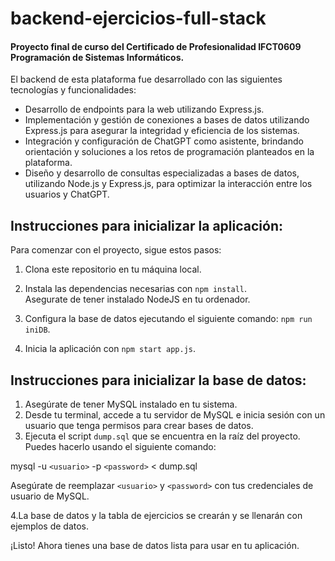 # backend-ejercicios-full-stack
#### Proyecto final de curso del Certificado de Profesionalidad IFCT0609 Programación de Sistemas Informáticos.
El backend de esta plataforma fue desarrollado con las siguientes tecnologías y funcionalidades:

- Desarrollo de endpoints para la web utilizando Express.js.
- Implementación y gestión de conexiones a bases de datos utilizando Express.js para asegurar la integridad y eficiencia de los sistemas.
- Integración y configuración de ChatGPT como asistente, brindando orientación y soluciones a los retos de programación planteados en la plataforma.
- Diseño y desarrollo de consultas especializadas a bases de datos, utilizando Node.js y Express.js, para optimizar la interacción entre los usuarios y ChatGPT.


## Instrucciones para inicializar la aplicación:

Para comenzar con el proyecto, sigue estos pasos:

1. Clona este repositorio en tu máquina local.
2. Instala las dependencias necesarias con `npm install`.
<br>Asegurate de tener instalado NodeJS en tu ordenador.
3. Configura la base de datos ejecutando el siguiente comando:
`npm run iniDB`.

4. Inicia la aplicación con `npm start app.js`.

## Instrucciones para inicializar la base de datos:

1. Asegúrate de tener MySQL instalado en tu sistema.
2. Desde tu terminal, accede a tu servidor de MySQL e inicia sesión con un usuario que tenga permisos para crear bases de datos.
3. Ejecuta el script `dump.sql` que se encuentra en la raíz del proyecto. Puedes hacerlo usando el siguiente comando:

mysql -u `<usuario>` -p `<password>` < dump.sql

Asegúrate de reemplazar `<usuario>` y `<password>` con tus credenciales de usuario de MySQL.

4.La base de datos y la tabla de ejercicios se crearán y se llenarán con ejemplos de datos.

¡Listo! Ahora tienes una base de datos lista para usar en tu aplicación.
